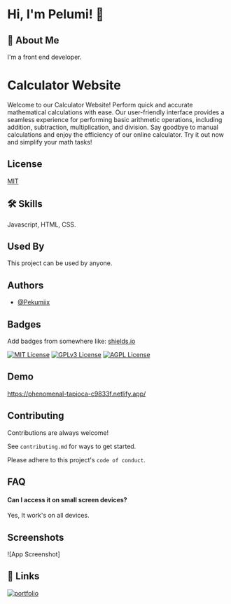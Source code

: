 
# Hi, I'm Pelumi! 👋


## 🚀 About Me
I'm a front end developer.


# Calculator Website

Welcome to our Calculator Website! Perform quick and accurate mathematical calculations with ease. Our user-friendly interface provides a seamless experience for performing basic arithmetic operations, including addition, subtraction, multiplication, and division. Say goodbye to manual calculations and enjoy the efficiency of our online calculator. Try it out now and simplify your math tasks!


## License

[MIT](https://choosealicense.com/licenses/mit/)


## 🛠 Skills
Javascript, HTML, CSS.


## Used By

This project can be used by anyone.


## Authors

- [@Pekumiix](https://github.com/Pekumiiix)


## Badges

Add badges from somewhere like: [shields.io](https://shields.io/)

[![MIT License](https://img.shields.io/badge/License-MIT-green.svg)](https://choosealicense.com/licenses/mit/)
[![GPLv3 License](https://img.shields.io/badge/License-GPL%20v3-yellow.svg)](https://opensource.org/licenses/)
[![AGPL License](https://img.shields.io/badge/license-AGPL-blue.svg)](http://www.gnu.org/licenses/agpl-3.0)


## Demo

https://phenomenal-tapioca-c9833f.netlify.app/


## Contributing

Contributions are always welcome!

See `contributing.md` for ways to get started.

Please adhere to this project's `code of conduct`.


## FAQ

#### Can I access it on small screen devices?

Yes, It work's on all devices.

## Screenshots

![App Screenshot]

## 🔗 Links
[![portfolio](https://img.shields.io/badge/my_portfolio-000?style=for-the-badge&logo=ko-fi&logoColor=white)](https://stellar-dango-dc6167.netlify.app/)



